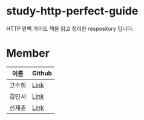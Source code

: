 # study-http-perfect-guide
HTTP 완벽 가이드 책을 읽고 정리한 respository 입니다.



# Member

| 이름   | Github                               |
| ------ | ------------------------------------ |
| 고수희 | [Link](https://github.com/suheego)   |
| 김민서 | [Link](https://github.com/gemma-Kim) |
| 신재훈 | [Link](https://github.com/NoahShin)  |